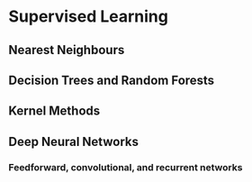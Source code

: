 # Supervised Learning

## Nearest Neighbours

## Decision Trees and Random Forests

## Kernel Methods

## Deep Neural Networks
### Feedforward, convolutional, and recurrent networks